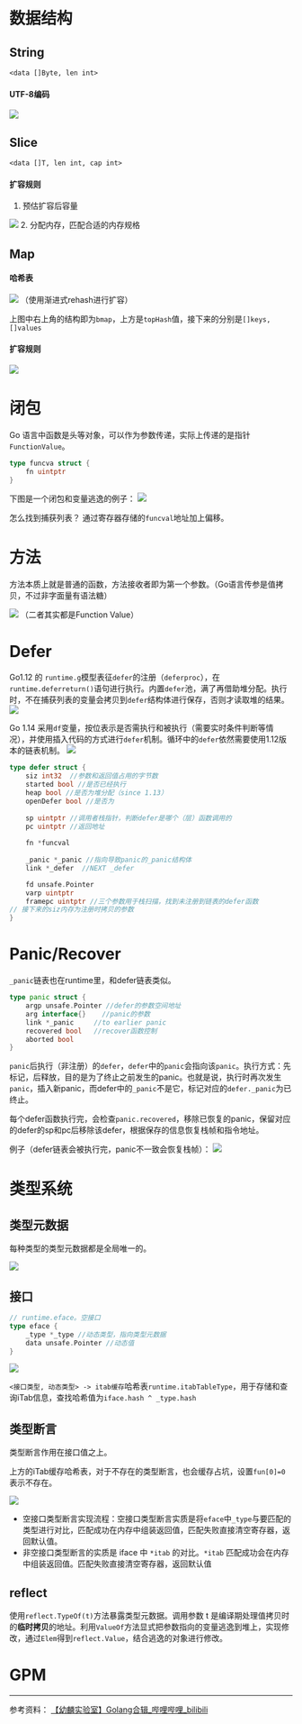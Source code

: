 # 数据结构
## String

`<data []Byte, len int>`

#### UTF-8编码
![](http://img.070077.xyz/20221216204612.png)

## Slice

`<data []T, len int, cap int>`

#### 扩容规则
1. 预估扩容后容量
<img src="http://img.070077.xyz/20221216204925.png"/>
2. 分配内存，匹配合适的内存规格

## Map
#### 哈希表
![](http://img.070077.xyz/20221216205314.png)
（使用渐进式rehash进行扩容）

上图中右上角的结构即为`bmap`，上方是`topHash`值，接下来的分别是`[]keys, []values`

#### 扩容规则
![](http://img.070077.xyz/20221216205546.png)

# 闭包

Go 语言中函数是头等对象，可以作为参数传递，实际上传递的是指针`FunctionValue`。
```go
type funcva struct {
	fn uintptr
}
```

下图是一个闭包和变量逃逸的例子：
![](http://img.070077.xyz/20221227230244.png)

怎么找到捕获列表？
通过寄存器存储的`funcval`地址加上偏移。

# 方法
方法本质上就是普通的函数，方法接收者即为第一个参数。（Go语言传参是值拷贝，不过非字面量有语法糖）

![](http://img.070077.xyz/20221227230857.png)
（二者其实都是Function Value）

# Defer

Go1.12 的 `runtime.g`模型表征`defer`的注册（`deferproc`），在`runtime.deferreturn()`语句进行执行。内置`defer`池，满了再借助堆分配。执行时，不在捕获列表的变量会拷贝到`defer`结构体进行保存，否则才读取堆的结果。
![](http://img.070077.xyz/20221228013117.png)

Go 1.14 采用`df`变量，按位表示是否需执行和被执行（需要实时条件判断等情况），并使用插入代码的方式进行`defer`机制。循环中的`defer`依然需要使用1.12版本的链表机制。
![](http://img.070077.xyz/20221228013202.png)


```go
type defer struct {
	siz int32  //参数和返回值占用的字节数
	started bool //是否已经执行
	heap bool //是否为堆分配（since 1.13）
	openDefer bool //是否为
	
	sp uintptr //调用者栈指针，判断defer是哪个（层）函数调用的
	pc uintptr //返回地址
	
	fn *funcval
	
	_panic *_panic //指向导致panic的_panic结构体
	link *_defer  //NEXT _defer

	fd unsafe.Pointer
	varp uintptr
	framepc uintptr //三个参数用于栈扫描，找到未注册到链表的defer函数
// 接下来的siz内存为注册时拷贝的参数
}
```

# Panic/Recover

`_panic`链表也在runtime里，和defer链表类似。
```go
type panic struct {
	argp unsafe.Pointer //defer的参数空间地址
	arg interface{}    //panic的参数
	link *_panic     //to earlier panic
	recovered bool   //recover函数控制
	aborted bool
}
```

`panic`后执行（非注册）的`defer`，`defer`中的`panic`会指向该`panic`。执行方式：先标记，后释放，目的是为了终止之前发生的panic。也就是说，执行时再次发生`panic`，插入新panic，而defer中的`_panic`不是它，标记对应的`defer._panic`为已终止。

每个defer函数执行完，会检查`panic.recovered`，移除已恢复的panic，保留对应的defer的sp和pc后移除该defer，根据保存的信息恢复栈帧和指令地址。

例子（defer链表会被执行完，panic不一致会恢复栈帧）：
![](http://img.070077.xyz/20221228015405.png)

# 类型系统

## 类型元数据
每种类型的类型元数据都是全局唯一的。

![](http://img.070077.xyz/20221228020030.png)

## 接口
```go
// runtime.eface。空接口
type eface {
	_type *_type //动态类型，指向类型元数据
	data unsafe.Pointer //动态值
}
```

![](http://img.070077.xyz/20221228020540.png)

`<接口类型, 动态类型> -> itab缓存`哈希表`runtime.itabTableType`，用于存储和查询iTab信息，查找哈希值为`iface.hash ^ _type.hash`

## 类型断言
类型断言作用在接口值之上。

上方的iTab缓存哈希表，对于不存在的类型断言，也会缓存占坑，设置`fun[0]=0`表示不存在。

![](http://img.070077.xyz/20221228021927.png)


-   空接口类型断言实现流程：空接口类型断言实质是将`eface`中`_type`与要匹配的类型进行对比，匹配成功在内存中组装返回值，匹配失败直接清空寄存器，返回默认值。
-   非空接口类型断言的实质是 iface 中 `*itab` 的对比。`*itab` 匹配成功会在内存中组装返回值。匹配失败直接清空寄存器，返回默认值

## reflect

使用`reflect.TypeOf(t)`方法暴露类型元数据。调用参数 t 是编译期处理值拷贝时的**临时拷贝**的地址。利用`ValueOf`方法显式把参数指向的变量逃逸到堆上，实现修改，通过`Elem`得到`reflect.Value`，结合逃逸的对象进行修改。

# GPM


---

参考资料：
[【幼麟实验室】Golang合辑_哔哩哔哩_bilibili](https://www.bilibili.com/video/BV1hv411x7we/?spm_id_from=333.999.0.0&vd_source=1e6ac4250e3c54ed91e0fe2b40f533ca)